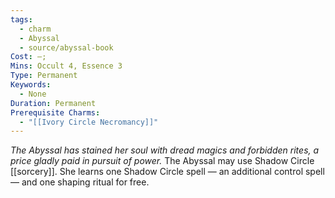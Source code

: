 ```yaml
---
tags:
  - charm
  - Abyssal
  - source/abyssal-book
Cost: —; 
Mins: Occult 4, Essence 3
Type: Permanent
Keywords:
  - None
Duration: Permanent
Prerequisite Charms:
  - "[[Ivory Circle Necromancy]]"
---
```

*The Abyssal has stained her soul with dread magics and forbidden rites, a price gladly paid in pursuit of power.*
The Abyssal may use Shadow Circle [[sorcery]]. She learns one Shadow Circle spell — an additional control spell — and one shaping ritual for free.